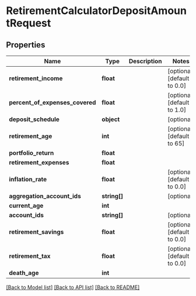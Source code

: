 # RetirementCalculatorDepositAmountRequest

## Properties
Name | Type | Description | Notes
------------ | ------------- | ------------- | -------------
**retirement_income** | **float** |  | [optional] [default to 0.0]
**percent_of_expenses_covered** | **float** |  | [optional] [default to 1.0]
**deposit_schedule** | **object** |  | [optional] 
**retirement_age** | **int** |  | [optional] [default to 65]
**portfolio_return** | **float** |  | 
**retirement_expenses** | **float** |  | 
**inflation_rate** | **float** |  | [optional] [default to 0.0]
**aggregation_account_ids** | **string[]** |  | [optional] 
**current_age** | **int** |  | 
**account_ids** | **string[]** |  | [optional] 
**retirement_savings** | **float** |  | [optional] [default to 0.0]
**retirement_tax** | **float** |  | [optional] [default to 0.0]
**death_age** | **int** |  | 

[[Back to Model list]](../README.md#documentation-for-models) [[Back to API list]](../README.md#documentation-for-api-endpoints) [[Back to README]](../README.md)


